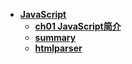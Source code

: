 - [**JavaScript**](frontend/js/README)
  - [**ch01 JavaScript简介**](frontend/js/ch01)
  - [**summary**](frontend/js/summary)
  - [**htmlparser**](tools/htmlparser/index.html)

